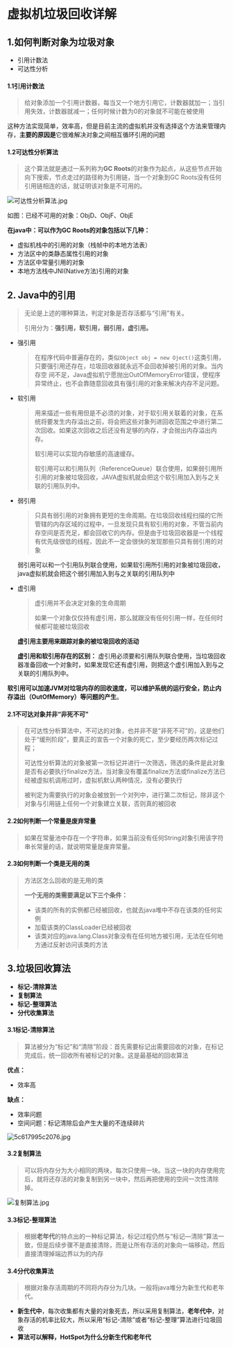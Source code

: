#  虚拟机垃圾回收详解

## 1.如何判断对象为垃圾对象

* 引用计数法
* 可达性分析

#### 1.1引用计数法

> 给对象添加一个引用计数器，每当又一个地方引用它，计数器就加一；当引用失效，计数器就减一；任何时候计数为0的对象就不可能在被使用

这种方法实现简单，效率高，但是目前主流的虚拟机并没有选择这个方法来管理内存，**主要的原因是**它很难解决对象之间相互循环引用的问题

#### 1.2可达性分析算法

> 这个算法就是通过一系列称为**GC Roots**的对象作为起点，从这些节点开始向下搜索，节点走过的路径称为引用链，当一个对象到GC Roots没有任何引用链相连的话，就证明该对象是不可用的。

![可达性分析算法.jpg](http://wx2.sinaimg.cn/mw690/0060lm7Tly1fzoe6l75uoj30j609p74w.jpg)

如图：已经不可用的对象：ObjD、ObjF、ObjE

**在java中：可以作为GC Roots的对象包括以下几种：**

* 虚拟机栈中的引用的对象（栈帧中的本地方法表）
* 方法区中的类静态属性引用的对象
* 方法区中常量引用的对象
* 本地方法栈中JNI(Native方法)引用的对象

## 2. Java中的引用

> 无论是上述的哪种算法，判定对象是否存活都与“引用”有关。
>
> 引用分为：**强引用，软引用，弱引用，虚引用。**

* 强引用

  > 在程序代码中普遍存在的，类似`Object obj = new Oject()`这类引用，只要强引用还存在，垃圾回收器就永远不会回收掉被引用的对象。当内存空 间不足，Java虚拟机宁愿抛出OutOfMemoryError错误，使程序异常终止，也不会靠随意回收具有强引用的对象来解决内存不足问题。

* 软引用

  > 用来描述一些有用但是不必须的对象，对于软引用关联着的对象，在系统将要发生内存溢出之前，将会把这些对象列进回收范围之中进行第二次回收。如果这次回收之后还没有足够的内存，才会抛出内存溢出内存。
  >
  > 软引用可以实现内存敏感的高速缓存。
  >
  > 软引用可以和引用队列（ReferenceQueue）联合使用，如果弱引用所引用的对象被垃圾回收，JAVA虚拟机就会把这个软引用加入到与之关联的引用队列中。

* 弱引用

  >只具有弱引用的对象拥有更短的生命周期。在垃圾回收线程扫描的它所管辖的内存区域的过程中，一旦发现只具有软引用的对象，不管当前内存空间是否充足，都会回收它的内存。但是由于垃圾回收器是一个线程有优先级很低的线程，因此不一定会很快的发现那些只具有弱引用的对象

   弱引用可以和一个引用队列联合使用，如果软引用所引用的对象被垃圾回收，java虚拟机就会把这个弱引用加入到与之关联的引用队列中

* 虚引用

  	> 虚引用并不会决定对象的生命周期
  	>
  	> 如果一个对象仅仅持有虚引用，那么就跟没有任何引用一样，在任何时候都可能被垃圾回收

  **虚引用主要用来跟踪对象的被垃圾回收的活动**

  **虚引用和软引用存在的区别：** 虚引用必须要和引用队列联合使用，当垃圾回收器准备回收一个对象时，如果发现它还有虚引用，则把这个虚引用加入到与之关联的引用队列中。

**软引用可以加速JVM对垃圾内存的回收速度，可以维护系统的运行安全，防止内存溢出（OutOfMemory）等问题的产生**。

#### 2.1不可达对象并非“非死不可”

> 在可达性分析算法中，不可达的对象，也并非不是“非死不可”的，这是他们处于“缓刑阶段”，要真正的宣告一个对象的死亡，至少要经历两次标记过程；
>
> 可达性分析算法的对象被第一次标记并进行一次筛选，筛选的条件是此对象是否有必要执行finalize方法，当对象没有覆盖finalize方法或finalize方法已经被虚拟机调用过时，虚拟机默认两种情况，没有必要执行
>
> 被判定为需要执行的对象会被放到一个对列中，进行第二次标记，除非这个对象与引用链上任何一个对象建立关联，否则真的被回收

#### 2.2如何判断一个常量是废弃常量

> 如果在常量池中存在一个字符串，如果当前没有任何String对象引用该字符串长常量的话，就说明常量是废弃常量。

#### 2.3如何判断一个类是无用的类

> 方法区怎么回收的是无用的类
>
> **一个无用的类需要满足以下三个条件：**
>
> * 该类的所有的实例都已经被回收，也就去java堆中不存在该类的任何实例
> * 加载该类的ClassLoader已经被回收
> * 该类对应的java.lang.Class对象没有在任何地方被引用，无法在任何地方通过反射访问该类的方法

## 3.垃圾回收算法

* **标记-清除算法**
* **复制算法**
* **标记-整理算法**
* **分代收集算法**

#### 3.1标记-清除算法

> 算法被分为“标记”和“清除”阶段：首先需要标记出需要回收的对象，在标记完成后，统一回收所有被标记的对象。这是最基础的回收算法

**优点：**

* 效率高

**缺点：**

* 效率问题
* 空间问题：标记清除后会产生大量的不连续碎片

![5c617995c2076.jpg](https://i.loli.net/2019/02/11/5c617995c2076.jpg)

#### 3.2复制算法

> 可以将内存分为大小相同的两块，每次只使用一块。当这一块的内存使用完后，就将还存活的对象复制到另一块中，然后再把使用的空间一次性清除掉。

![复制算法.jpg](https://i.loli.net/2019/02/11/5c617d9d5473a.jpg)

#### 3.3标记-整理算法

> 根据**老年代**的特点出的一种标记算法，标记过程仍然与“标记—清除”算法一致，但是后续步骤不是直接清除，而是让所有存活的对象向一端移动，然后直接清理掉端边界以为的内存

#### 3.4分代收集算法

> 根据对象存活周期的不同将内存分为几块。一般将java堆分为新生代和老年代。

* **新生代中**，每次收集都有大量的对象死去，所以采用复制算法，**老年代中**，对象存活的机率比较大，所以采用“标记-清除”或者“标记-整理”算法进行垃圾回收
* **算法可以解释，HotSpot为什么分新生代和老年代**

